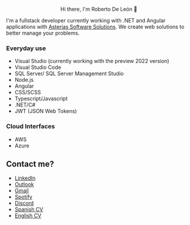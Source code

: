 <p align="center">
    Hi there, I'm Roberto De León 👋
</p>

I'm a fullstack developer currently working with .NET and Angular applications with [Asterias Software Solutions](https://github.com/Asterias-Software-Solutrions). We create web solutions to better manage your problems.

### Everyday use

* Visual Studio (currently working with the preview 2022 version)
* Visual Studio Code
* SQL Server/ SQL Server Management Studio
* Node.js
* Angular
* CSS/SCSS
* Typescript/Javascript
* .NET/C#
* JWT (JSON Web Tokens)

### Cloud Interfaces
* AWS
* Azure

## Contact me?

* [LinkedIn](https://www.linkedin.com/in/jayson-roberto-de-le%C3%B3n-mart%C3%ADnez-4aab1117a)
* [Outlook](mailto:json.roberto.deleon@outlook.com)
* [Gmail](mailto:json.roberto.deleon@gmail.com)
* [Spotify](https://open.spotify.com/user/mxjrdmmx?si=5c96ebdf386a4746)
* [Discord](0x41414141#1258)
* [Spanish CV](https://github.com/DiracSpace/DiracSpace/blob/main/Docs/CV%20-%20Espa%C3%B1ol.pdf)
* [English CV](https://github.com/DiracSpace/DiracSpace/blob/main/Docs/CV%20-%20Ingl%C3%A9s.pdf)
